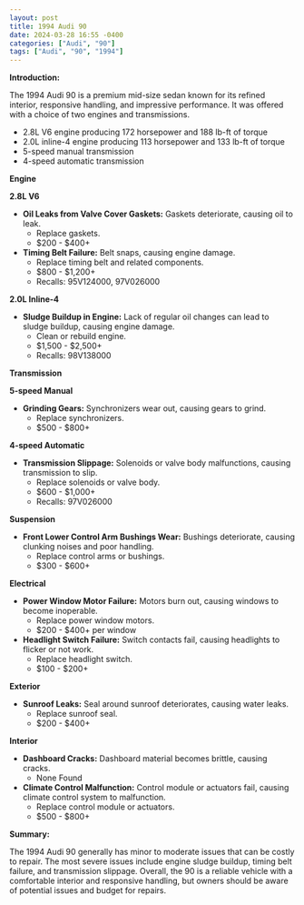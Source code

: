 ```yaml
---
layout: post
title: 1994 Audi 90
date: 2024-03-28 16:55 -0400
categories: ["Audi", "90"]
tags: ["Audi", "90", "1994"]
---
```

**Introduction:**

The 1994 Audi 90 is a premium mid-size sedan known for its refined interior, responsive handling, and impressive performance. It was offered with a choice of two engines and transmissions.

* 2.8L V6 engine producing 172 horsepower and 188 lb-ft of torque
* 2.0L inline-4 engine producing 113 horsepower and 133 lb-ft of torque
* 5-speed manual transmission
* 4-speed automatic transmission

**Engine**

**2.8L V6**

* **Oil Leaks from Valve Cover Gaskets:** Gaskets deteriorate, causing oil to leak.
    * Replace gaskets.
    * $200 - $400+
* **Timing Belt Failure:** Belt snaps, causing engine damage.
    * Replace timing belt and related components.
    * $800 - $1,200+
    * Recalls: 95V124000, 97V026000

**2.0L Inline-4**

* **Sludge Buildup in Engine:** Lack of regular oil changes can lead to sludge buildup, causing engine damage.
    * Clean or rebuild engine.
    * $1,500 - $2,500+
    * Recalls: 98V138000

**Transmission**

**5-speed Manual**

* **Grinding Gears:** Synchronizers wear out, causing gears to grind.
    * Replace synchronizers.
    * $500 - $800+

**4-speed Automatic**

* **Transmission Slippage:** Solenoids or valve body malfunctions, causing transmission to slip.
    * Replace solenoids or valve body.
    * $600 - $1,000+
    * Recalls: 97V026000

**Suspension**

* **Front Lower Control Arm Bushings Wear:** Bushings deteriorate, causing clunking noises and poor handling.
    * Replace control arms or bushings.
    * $300 - $600+

**Electrical**

* **Power Window Motor Failure:** Motors burn out, causing windows to become inoperable.
    * Replace power window motors.
    * $200 - $400+ per window
* **Headlight Switch Failure:** Switch contacts fail, causing headlights to flicker or not work.
    * Replace headlight switch.
    * $100 - $200+

**Exterior**

* **Sunroof Leaks:** Seal around sunroof deteriorates, causing water leaks.
    * Replace sunroof seal.
    * $200 - $400+

**Interior**

* **Dashboard Cracks:** Dashboard material becomes brittle, causing cracks.
    * None Found
* **Climate Control Malfunction:** Control module or actuators fail, causing climate control system to malfunction.
    * Replace control module or actuators.
    * $500 - $800+

**Summary:**

The 1994 Audi 90 generally has minor to moderate issues that can be costly to repair. The most severe issues include engine sludge buildup, timing belt failure, and transmission slippage. Overall, the 90 is a reliable vehicle with a comfortable interior and responsive handling, but owners should be aware of potential issues and budget for repairs.
